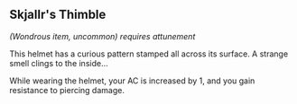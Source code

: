 ## Skjallr's Thimble
*(Wondrous item, uncommon) requires attunement*

This helmet has a curious pattern stamped all across its surface. A strange smell clings to the inside...

While wearing the helmet, your AC is increased by 1, and you gain resistance to piercing damage. 
